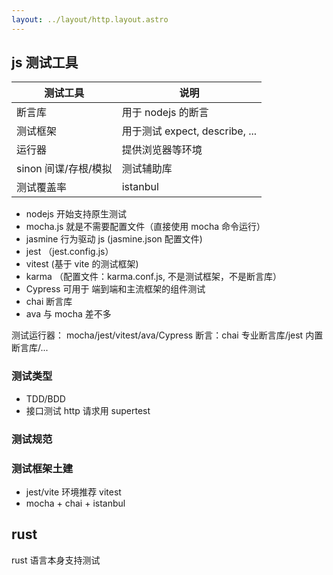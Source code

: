 ```yaml
---
layout: ../layout/http.layout.astro
---
```


## js 测试工具

| 测试工具             | 说明                           |
| -------------------- | ------------------------------ |
| 断言库               | 用于 nodejs 的断言             |
| 测试框架             | 用于测试 expect, describe, ... |
| 运行器               | 提供浏览器等环境               |
| sinon 间谍/存根/模拟 | 测试辅助库                     |
| 测试覆盖率           | istanbul                       |

- nodejs 开始支持原生测试
- mocha.js 就是不需要配置文件（直接使用 mocha 命令运行）
- jasmine 行为驱动 js (jasmine.json 配置文件)
- jest （jest.config.js）
- vitest (基于 vite 的测试框架)
- karma （配置文件：karma.conf.js, 不是测试框架，不是断言库）
- Cypress 可用于 端到端和主流框架的组件测试
- chai 断言库
- ava 与 mocha 差不多

测试运行器： mocha/jest/vitest/ava/Cypress
断言：chai 专业断言库/jest 内置断言库/...

### 测试类型

- TDD/BDD
- 接口测试 http 请求用 supertest

### 测试规范

### 测试框架土建

- jest/vite 环境推荐 vitest
- mocha + chai + istanbul

## rust

rust 语言本身支持测试
